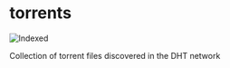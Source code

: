 torrents 
========
![Indexed](https://img.shields.io/badge/indexed-31374-blue)

Collection of torrent files discovered in the DHT network
